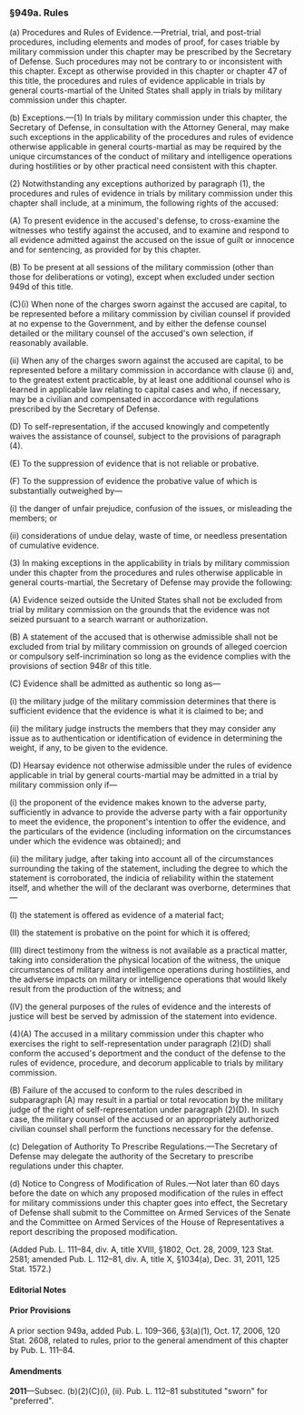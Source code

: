 ### §949a. Rules ###

(a) Procedures and Rules of Evidence.—Pretrial, trial, and post-trial procedures, including elements and modes of proof, for cases triable by military commission under this chapter may be prescribed by the Secretary of Defense. Such procedures may not be contrary to or inconsistent with this chapter. Except as otherwise provided in this chapter or chapter 47 of this title, the procedures and rules of evidence applicable in trials by general courts-martial of the United States shall apply in trials by military commission under this chapter.

(b) Exceptions.—(1) In trials by military commission under this chapter, the Secretary of Defense, in consultation with the Attorney General, may make such exceptions in the applicability of the procedures and rules of evidence otherwise applicable in general courts-martial as may be required by the unique circumstances of the conduct of military and intelligence operations during hostilities or by other practical need consistent with this chapter.

(2) Notwithstanding any exceptions authorized by paragraph (1), the procedures and rules of evidence in trials by military commission under this chapter shall include, at a minimum, the following rights of the accused:

(A) To present evidence in the accused's defense, to cross-examine the witnesses who testify against the accused, and to examine and respond to all evidence admitted against the accused on the issue of guilt or innocence and for sentencing, as provided for by this chapter.

(B) To be present at all sessions of the military commission (other than those for deliberations or voting), except when excluded under section 949d of this title.

(C)(i) When none of the charges sworn against the accused are capital, to be represented before a military commission by civilian counsel if provided at no expense to the Government, and by either the defense counsel detailed or the military counsel of the accused's own selection, if reasonably available.

(ii) When any of the charges sworn against the accused are capital, to be represented before a military commission in accordance with clause (i) and, to the greatest extent practicable, by at least one additional counsel who is learned in applicable law relating to capital cases and who, if necessary, may be a civilian and compensated in accordance with regulations prescribed by the Secretary of Defense.

(D) To self-representation, if the accused knowingly and competently waives the assistance of counsel, subject to the provisions of paragraph (4).

(E) To the suppression of evidence that is not reliable or probative.

(F) To the suppression of evidence the probative value of which is substantially outweighed by—

(i) the danger of unfair prejudice, confusion of the issues, or misleading the members; or

(ii) considerations of undue delay, waste of time, or needless presentation of cumulative evidence.

(3) In making exceptions in the applicability in trials by military commission under this chapter from the procedures and rules otherwise applicable in general courts-martial, the Secretary of Defense may provide the following:

(A) Evidence seized outside the United States shall not be excluded from trial by military commission on the grounds that the evidence was not seized pursuant to a search warrant or authorization.

(B) A statement of the accused that is otherwise admissible shall not be excluded from trial by military commission on grounds of alleged coercion or compulsory self-incrimination so long as the evidence complies with the provisions of section 948r of this title.

(C) Evidence shall be admitted as authentic so long as—

(i) the military judge of the military commission determines that there is sufficient evidence that the evidence is what it is claimed to be; and

(ii) the military judge instructs the members that they may consider any issue as to authentication or identification of evidence in determining the weight, if any, to be given to the evidence.

(D) Hearsay evidence not otherwise admissible under the rules of evidence applicable in trial by general courts-martial may be admitted in a trial by military commission only if—

(i) the proponent of the evidence makes known to the adverse party, sufficiently in advance to provide the adverse party with a fair opportunity to meet the evidence, the proponent's intention to offer the evidence, and the particulars of the evidence (including information on the circumstances under which the evidence was obtained); and

(ii) the military judge, after taking into account all of the circumstances surrounding the taking of the statement, including the degree to which the statement is corroborated, the indicia of reliability within the statement itself, and whether the will of the declarant was overborne, determines that—

(I) the statement is offered as evidence of a material fact;

(II) the statement is probative on the point for which it is offered;

(III) direct testimony from the witness is not available as a practical matter, taking into consideration the physical location of the witness, the unique circumstances of military and intelligence operations during hostilities, and the adverse impacts on military or intelligence operations that would likely result from the production of the witness; and

(IV) the general purposes of the rules of evidence and the interests of justice will best be served by admission of the statement into evidence.

(4)(A) The accused in a military commission under this chapter who exercises the right to self-representation under paragraph (2)(D) shall conform the accused's deportment and the conduct of the defense to the rules of evidence, procedure, and decorum applicable to trials by military commission.

(B) Failure of the accused to conform to the rules described in subparagraph (A) may result in a partial or total revocation by the military judge of the right of self-representation under paragraph (2)(D). In such case, the military counsel of the accused or an appropriately authorized civilian counsel shall perform the functions necessary for the defense.

(c) Delegation of Authority To Prescribe Regulations.—The Secretary of Defense may delegate the authority of the Secretary to prescribe regulations under this chapter.

(d) Notice to Congress of Modification of Rules.—Not later than 60 days before the date on which any proposed modification of the rules in effect for military commissions under this chapter goes into effect, the Secretary of Defense shall submit to the Committee on Armed Services of the Senate and the Committee on Armed Services of the House of Representatives a report describing the proposed modification.

(Added Pub. L. 111–84, div. A, title XVIII, §1802, Oct. 28, 2009, 123 Stat. 2581; amended Pub. L. 112–81, div. A, title X, §1034(a), Dec. 31, 2011, 125 Stat. 1572.)

#### **Editorial Notes** ####

#### Prior Provisions ####

A prior section 949a, added Pub. L. 109–366, §3(a)(1), Oct. 17, 2006, 120 Stat. 2608, related to rules, prior to the general amendment of this chapter by Pub. L. 111–84.

#### Amendments ####

**2011**—Subsec. (b)(2)(C)(i), (ii). Pub. L. 112–81 substituted "sworn" for "preferred".